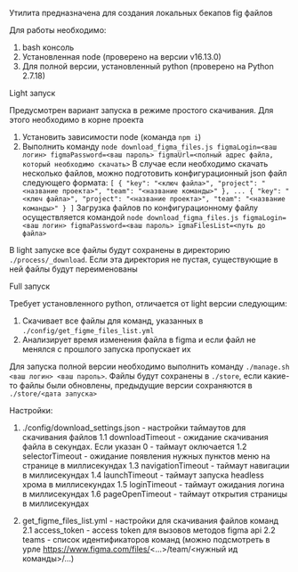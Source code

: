 Утилита предназначена для создания локальных бекапов fig файлов

Для работы необходимо:
1. bash консоль
2. Установленная node (проверено на версии v16.13.0)
3. Для полной версии, установленный python (проверено на Python 2.7.18)

Light запуск

Предусмотрен вариант запуска в режиме простого скачивания.
Для этого необходимо в корне проекта
1. Установить зависимости node (команда `npm i`)
2. Выполнить команду `node download_figma_files.js figmaLogin=<ваш логин> figmaPassword=<ваш пароль> figmaUrl=<полный адрес файла, который необходимо скачать>`
В случае если необходимо скачать несколько файлов, можно подготовить конфигурационный json файл следующего формата:
`[
    {
        "key": "<ключ файла>",
        "project": "<название проекта>",
        "team": "<название команды>"
    },
    ...
    {
        "key": "<ключ файла>",
        "project": "<название проекта>",
        "team": "<название команды>"
    }
]`
Загрузка файлов по конфигурационному файлу осуществляется командой `node download_figma_files.js figmaLogin=<ваш логин> figmaPassword=<ваш пароль> igmaFilesList=<путь до файла>`

В light запуске все файлы будут сохранены в директорию `./process/_download`. Если эта директория не пустая, существующие в ней файлы будут переименованы


Full запуск

Требует установленного python, отличается от light версии следующим:
1. Скачивает все файлы для команд, указанных в `./config/get_figme_files_list.yml`
2. Анализирует время изменения файла в figma и если файл не менялся с прошлого запуска пропускает их

Для запуска полной версии необходимо выполнить команду `./manage.sh <ваш логин> <ваш пароль>`.
Файлы будут сохранены в `./store`, если какие-то файлы были обновлены, предыдущие версии сохраняются в `./store/<дата запуска>` 

Настройки:
1. ./config/download_settings.json - настройки таймаутов для скачивания файлов
1.1 downloadTimeout - ожидание скачивания файла в секундах. Если указан 0 - таймаут оключается
1.2 selectorTimeout - ожидание появления нужных пунктов меню на странице в миллисекундах
1.3 navigationTimeout - таймаут навигации в миллисекундах
1.4 launchTimeout - таймаут запуска headless хрома в миллисекундах
1.5 loginTimeout - таймаут ожидания логина в миллисекундах
1.6 pageOpenTimeout - таймаут открытия страницы в миллисекундах 

2. get_figme_files_list.yml - настройки для скачивания файлов команд
2.1 access_token - access token для вызовов методов figma api
2.2 teams - список идентификаторов команд (можно подсмотреть в урле https://www.figma.com/files/<...>/team/<нужный ид команды>/...)

